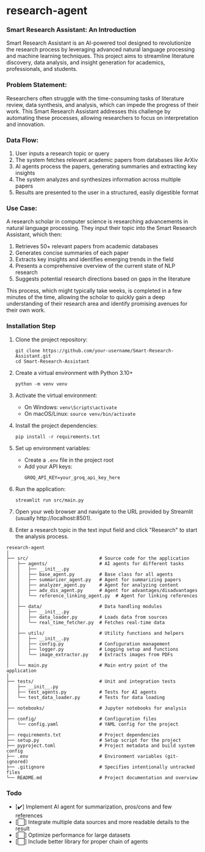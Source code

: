 # research-agent


### Smart Research Assistant: An Introduction
Smart Research Assistant is an AI-powered tool designed to revolutionize the research process by leveraging advanced natural language processing and machine learning techniques. This project aims to streamline literature discovery, data analysis, and insight generation for academics, professionals, and students.

### Problem Statement:
Researchers often struggle with the time-consuming tasks of literature review, data synthesis, and analysis, which can impede the progress of their work. This Smart Research Assistant addresses this challenge by automating these processes, allowing researchers to focus on interpretation and innovation.

### Data Flow:
1. User inputs a research topic or query
2. The system fetches relevant academic papers from databases like ArXiv
3. AI agents process the papers, generating summaries and extracting key insights
4. The system analyzes and synthesizes information across multiple papers
5. Results are presented to the user in a structured, easily digestible format

### Use Case:
A research scholar in computer science is researching advancements in natural language processing. They input their topic into the Smart Research Assistant, which then:
1. Retrieves 50+ relevant papers from academic databases
2. Generates concise summaries of each paper
3. Extracts key insights and identifies emerging trends in the field
4. Presents a comprehensive overview of the current state of NLP research
5. Suggests potential research directions based on gaps in the literature

This process, which might typically take weeks, is completed in a few minutes of the time, allowing the scholar to quickly gain a deep understanding of their research area and identify promising avenues for their own work.

### Installation Step
1. Clone the project repository:
   ```
   git clone https://github.com/your-username/Smart-Research-Assistant.git
   cd Smart-Research-Assistant
   ```

2. Create a virtual environment with Python 3.10+
   ```
   python -m venv venv
   ```

4. Activate the virtual environment:
   - On Windows: `venv\Scripts\activate`
   - On macOS/Linux: `source venv/bin/activate`

5. Install the project dependencies:
   ```
   pip install -r requirements.txt
   ```

6. Set up environment variables:
   - Create a `.env` file in the project root
   - Add your API keys:
     ```
     GROQ_API_KEY=your_groq_api_key_here
     ```

7. Run the application:
   ```
   streamlit run src/main.py
   ```

8. Open your web browser and navigate to the URL provided by Streamlit (usually http://localhost:8501).

9. Enter a research topic in the text input field and click "Research" to start the analysis process.

```
research-agent
│
├── src/                          # Source code for the application
│   ├── agents/                   # AI agents for different tasks
│   │   ├── __init__.py
│   │   ├── base_agent.py         # Base class for all agents
│   │   ├── summarizer_agent.py   # Agent for summarizing papers
│   │   ├── analyzer_agent.py     # Agent for analyzing content
│   │   ├── adv_dis_agent.py      # Agent for advantages/disadvantages
│   │   └── reference_linking_agent.py  # Agent for linking references
│   │
│   ├── data/                     # Data handling modules
│   │   ├── __init__.py
│   │   ├── data_loader.py        # Loads data from sources
│   │   └── real_time_fetcher.py  # Fetches real-time data
│   │
│   ├── utils/                    # Utility functions and helpers
│   │   ├── __init__.py
│   │   ├── config.py             # Configuration management
│   │   ├── logger.py             # Logging setup and functions
│   │   └── image_extractor.py    # Extracts images from PDFs
│   │
│   └── main.py                   # Main entry point of the application
│
├── tests/                        # Unit and integration tests
│   ├── __init__.py
│   ├── test_agents.py            # Tests for AI agents
│   └── test_data_loader.py       # Tests for data loading
│
├── notebooks/                    # Jupyter notebooks for analysis
│
├── config/                       # Configuration files
│   └── config.yaml               # YAML config for the project
│
├── requirements.txt              # Project dependencies
├── setup.py                      # Setup script for the project
├── pyproject.toml                # Project metadata and build system config
├── .env                          # Environment variables (git-ignored)
├── .gitignore                    # Specifies intentionally untracked files
└── README.md                     # Project documentation and overview
```

### Todo
- [✔️] Implement AI agent for summarization, pros/cons and few references 
- [⬜️] Integrate multiple data sources and more readable details to the result
- [⬜️] Optimize performance for large datasets
- [⬜️] Include better library for proper chain of agents
